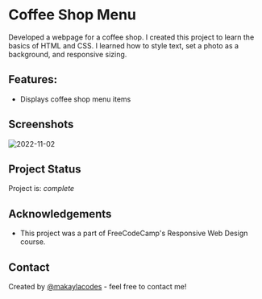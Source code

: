 # Coffee Shop Menu

Developed a webpage for a coffee shop. I created this project to learn the basics of HTML and CSS. I learned how to style text, set a photo as a background, and responsive sizing.

## Features:
- Displays coffee shop menu items


## Screenshots
![2022-11-02](https://user-images.githubusercontent.com/63388515/199559977-85bf1a9f-d376-478a-8f8b-b0063cdfc6c8.png)


## Project Status
Project is: _complete_ 

## Acknowledgements
- This project was a part of FreeCodeCamp's Responsive Web Design course.


## Contact
Created by [@makaylacodes](https://makaylaandersontucker.netlify.app/contact.html) - feel free to contact me!


<!-- ## License -->
<!-- This project is open source and available under the [MIT License](). -->
